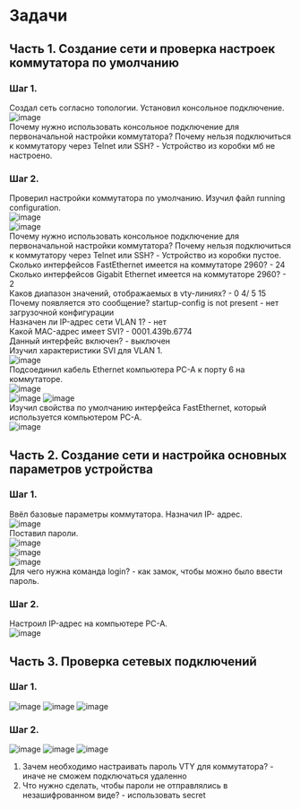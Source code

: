 # Задачи
## Часть 1. Создание сети и проверка настроек коммутатора по умолчанию
### Шаг 1.
Создал сеть согласно топологии. Установил консольное подключение.  
![image](https://user-images.githubusercontent.com/22404268/190704703-a2d2a61a-8216-4f72-8ddc-fc00ff116c6b.png)  
Почему нужно использовать консольное подключение для первоначальной настройки коммутатора? Почему нельзя подключиться к коммутатору через Telnet или SSH? - Устройство из коробки мб не настроено.
### Шаг 2.
Проверил настройки коммутатора по умолчанию. Изучил файл running configuration.  
![image](https://user-images.githubusercontent.com/22404268/190705079-dafcb128-b114-4028-9730-9be4cebe620e.png)  
![image](https://user-images.githubusercontent.com/22404268/190705129-fe76d037-0dce-4996-9a3b-5bd8e3b179c0.png)  
Почему нужно использовать консольное подключение для первоначальной настройки коммутатора? Почему нельзя подключиться к коммутатору через Telnet или SSH? - Устройство из коробки пустое.  
  Сколько интерфейсов FastEthernet имеется на коммутаторе 2960? - 24  
  Сколько интерфейсов Gigabit Ethernet имеется на коммутаторе 2960? - 2  
  Каков диапазон значений, отображаемых в vty-линиях? - 0 4/ 5 15  
  Почему появляется это сообщение? startup-config is not present - нет загрузочной конфигурации  
  Назначен ли IP-адрес сети VLAN 1? - нет  
  Какой MAC-адрес имеет SVI? - 0001.439b.6774  
  Данный интерфейс включен? - выключен  
  Изучил характеристики SVI для VLAN 1.  
  ![image](https://user-images.githubusercontent.com/22404268/190705567-7a96064c-4619-4da1-a566-752c359ef4e1.png)  
  Подсоединил кабель Ethernet компьютера PC-A к порту 6 на коммутаторе.  
  ![image](https://user-images.githubusercontent.com/22404268/190705918-2a7c7e83-0e3e-4121-8387-c126aa25c9c0.png)  
  ![image](https://user-images.githubusercontent.com/22404268/190706251-6a56bfca-14a7-43fa-b466-ae45213eda3a.png)
  ![image](https://user-images.githubusercontent.com/22404268/190706334-5d037098-b4e9-4b3f-91fa-03f6f0949202.png)  
  Изучил свойства по умолчанию интерфейса FastEthernet, который используется компьютером PC-A.  
![image](https://user-images.githubusercontent.com/22404268/190706496-59f1a7fd-6d92-4679-a06b-f10648116942.png)
## Часть 2. Создание сети и настройка основных параметров устройства
### Шаг 1.
Ввёл базовые параметры коммутатора. Назначил IP- адрес.  
![image](https://user-images.githubusercontent.com/22404268/190707587-e6618f39-e8db-4523-89cd-a2724b2baee7.png)  
Поставил пароли.  
![image](https://user-images.githubusercontent.com/22404268/190707707-86749efc-3163-4b82-a6a9-73a1a44ec2ca.png)  
![image](https://user-images.githubusercontent.com/22404268/190707831-dd35672e-125b-480e-a87b-3cf24c73b536.png)  
![image](https://user-images.githubusercontent.com/22404268/190708113-23ae42dc-ceb5-47b8-a8e0-be5838bc5a93.png)  
Для чего нужна команда login? - как замок, чтобы можно было ввести пароль.
### Шаг 2.
Настроил IP-адрес на компьютере PC-A.  
![image](https://user-images.githubusercontent.com/22404268/190708540-76e0dec5-23bc-4d77-9195-e96862a053b2.png)
## Часть 3. Проверка сетевых подключений
### Шаг 1.
![image](https://user-images.githubusercontent.com/22404268/190708908-e9502d8e-f9b6-4e25-8e9a-0a90f2e3dffc.png)
![image](https://user-images.githubusercontent.com/22404268/190709513-b0d0ae92-3a82-4366-ab77-bfa4e38d94a3.png)
![image](https://user-images.githubusercontent.com/22404268/190709644-080c41a6-dff3-49c3-850b-e7eaedbea901.png)
### Шаг 2.
![image](https://user-images.githubusercontent.com/22404268/190710033-f5790ef7-28d2-46ff-81c0-553f6ad7e508.png)
![image](https://user-images.githubusercontent.com/22404268/190710075-afe06bd8-9a8b-4f9d-a9e9-c76b4efe9dd7.png)
![image](https://user-images.githubusercontent.com/22404268/190710718-569ca76c-9eb3-449d-b8d0-f75bf071466f.png)
1.	Зачем необходимо настраивать пароль VTY для коммутатора? - иначе не сможем подключаться удаленно
2.	Что нужно сделать, чтобы пароли не отправлялись в незашифрованном виде? - использовать  secret
